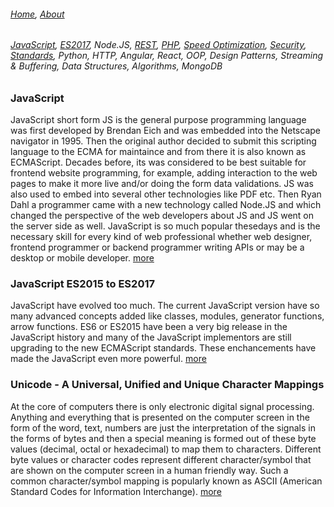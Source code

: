 ###### _[Home](https://tashbalrai.github.io)_, [About](/about.html)

###### [JavaScript](/js/index.html), [ES2017](/es2017/index.html), Node.JS, [REST](/rest/basics.html), [PHP](/php/basics.html), [Speed Optimization](/bestpractice/speed.html), [Security](/bestpractice/security.html), [Standards](/bestpractice/standard.html), Python, HTTP, Angular, React, OOP, Design Patterns, Streaming & Buffering, Data Structures, Algorithms, MongoDB

### JavaScript

JavaScript short form JS is the general purpose programming language was first developed by Brendan Eich and was embedded into the Netscape navigator in 1995. Then the original author decided to submit this scripting language to the ECMA for maintaince and from there it is also known as ECMAScript. Decades before, its was considered to be best suitable for frontend website programming, for example, adding interaction to the web pages to make it more live and/or doing the form data validations. JS was also used to embed into several other technologies like PDF etc. Then Ryan Dahl a programmer came with a new technology called Node.JS and which changed the perspective of the web developers about JS and JS went on the server side as well. JavaScript is so much popular thesedays and is the necessary skill for every kind of web professional whether web designer, frontend programmer or backend programmer writing APIs or may be a desktop or mobile developer. [more](/js/index.html)

### JavaScript ES2015 to ES2017

JavaScript have evolved too much. The current JavaScript version have so many advanced concepts added like classes, modules, generator functions, arrow functions. ES6 or ES2015 have been a very big release in the JavaScript history and many of the JavaScript implementors are still upgrading to the new ECMAScript standards. These enchancements have made the JavaScript even more powerful. [more](/es2017/index.md)

### Unicode - A Universal, Unified and Unique Character Mappings

At the core of computers there is only electronic digital signal processing. Anything and everything that is presented on the computer screen in the form of the word, text, numbers are just the interpretation of the signals in the forms of bytes and then a special meaning is formed out of these byte values (decimal, octal or hexadecimal) to map them to characters. Different byte values or character codes represent different character/symbol that are shown on the computer screen in a human friendly way. Such a common character/symbol mapping is popularly known as ASCII (American Standard Codes for Information Interchange). [more](/common/unicode.md)
